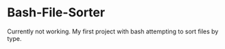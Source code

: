 # Bash-File-Sorter
Currently not working. My first project with bash attempting to sort files by type.
